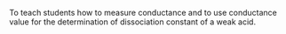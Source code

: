 To teach students how to measure conductance and to use conductance value for the
determination of dissociation constant of a weak acid.


